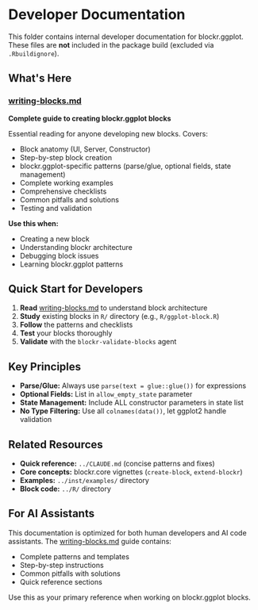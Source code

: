 # Developer Documentation

This folder contains internal developer documentation for blockr.ggplot. These files are **not** included in the package build (excluded via `.Rbuildignore`).

## What's Here

### [writing-blocks.md](writing-blocks.md)
**Complete guide to creating blockr.ggplot blocks**

Essential reading for anyone developing new blocks. Covers:
- Block anatomy (UI, Server, Constructor)
- Step-by-step block creation
- blockr.ggplot-specific patterns (parse/glue, optional fields, state management)
- Complete working examples
- Comprehensive checklists
- Common pitfalls and solutions
- Testing and validation

**Use this when:**
- Creating a new block
- Understanding blockr architecture
- Debugging block issues
- Learning blockr.ggplot patterns

## Quick Start for Developers

1. **Read** [writing-blocks.md](writing-blocks.md) to understand block architecture
2. **Study** existing blocks in `R/` directory (e.g., `R/ggplot-block.R`)
3. **Follow** the patterns and checklists
4. **Test** your blocks thoroughly
5. **Validate** with the `blockr-validate-blocks` agent

## Key Principles

- **Parse/Glue:** Always use `parse(text = glue::glue())` for expressions
- **Optional Fields:** List in `allow_empty_state` parameter
- **State Management:** Include ALL constructor parameters in state list
- **No Type Filtering:** Use all `colnames(data())`, let ggplot2 handle validation

## Related Resources

- **Quick reference:** `../CLAUDE.md` (concise patterns and fixes)
- **Core concepts:** blockr.core vignettes (`create-block`, `extend-blockr`)
- **Examples:** `../inst/examples/` directory
- **Block code:** `../R/` directory

## For AI Assistants

This documentation is optimized for both human developers and AI code assistants. The [writing-blocks.md](writing-blocks.md) guide contains:
- Complete patterns and templates
- Step-by-step instructions
- Common pitfalls with solutions
- Quick reference sections

Use this as your primary reference when working on blockr.ggplot blocks.
